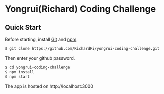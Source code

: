 # Yongrui(Richard) Coding Challenge

## Quick Start
Before starting, install [Git](https://git-scm.com/downloads) and [npm](https://www.npmjs.com/).
```sh
$ git clone https://github.com/RichardFi/yongrui-coding-challenge.git
```
Then enter your github password.
```sh
$ cd yongrui-coding-challenge
$ npm install
$ npm start
```

The app is hosted on http://localhost:3000
